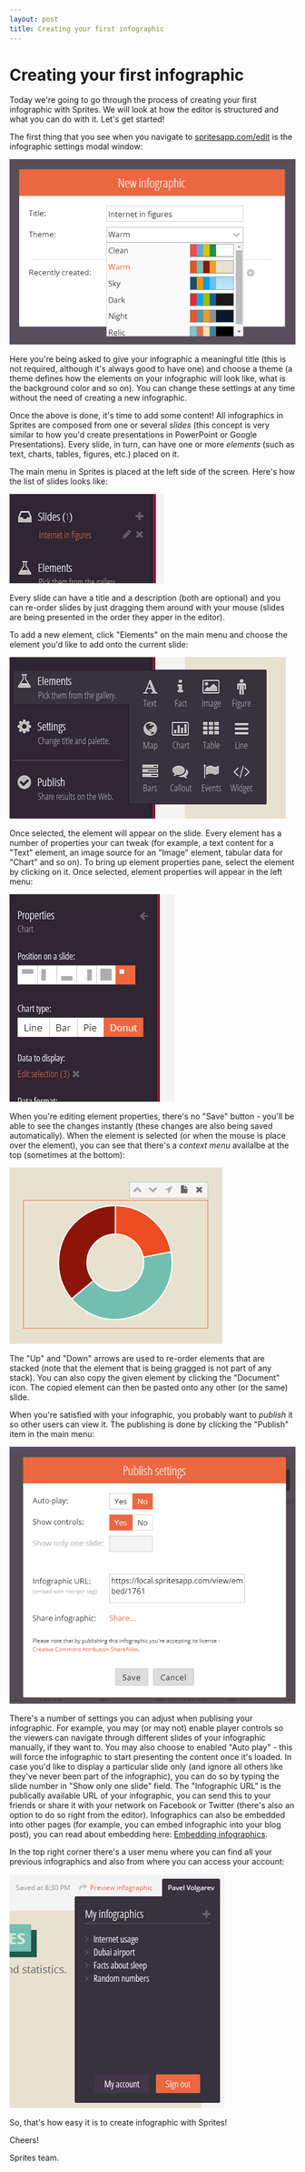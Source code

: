```yaml
---
layout: post
title: Creating your first infographic
---
```


# Creating your first infographic

Today we're going to go through the process of creating your first infographic with Sprites. We will look at how the editor is structured and what you can do with it. Let's get started!

The first thing that you see when you navigate to [spritesapp.com/edit](https://spritesapp.com/edit) is the infographic settings modal window:

![Infographic settings](/assets/img/posts/tutorial-infographic-settings.png "Infographic settings")

Here you're being asked to give your infographic a meaningful title (this is not required, although it's always good to have one) and choose a theme (a theme defines how the elements on your infographic will look like, what is the background color and so on). You can change these settings at any time without the need of creating a new infographic.

Once the above is done, it's time to add some content! All infographics in Sprites are composed from one or several _slides_ (this concept is very similar to how you'd create presentations in PowerPoint or Google Presentations). Every slide, in turn, can have one or more _elements_ (such as text, charts, tables, figures, etc.) placed on it.

The main menu in Sprites is placed at the left side of the screen. Here's how the list of slides looks like:

![Slide list](/assets/img/posts/tutorial-slide-list.png "Slide list")

Every slide can have a title and a description (both are optional) and you can re-order slides by just dragging them around with your mouse (slides are being presented in the order they apper in the editor).

To add a new element, click "Elements" on the main menu and choose the element you'd like to add onto the current slide:

![Element list](/assets/img/posts/tutorial-element-list.png "Element list")

Once selected, the element will appear on the slide. Every element has a number of properties your can tweak (for example, a text content for a "Text" element, an image source for an "Image" element, tabular data for "Chart" and so on). To bring up element properties pane, select the element by clicking on it. Once selected, element properties will appear in the left menu:

![Element properties](/assets/img/posts/tutorial-element-properties.png "Element properties")

When you're editing element properties, there's no "Save" button - you'll be able to see the changes instantly (these changes are also being saved automatically). When the element is selected (or when the mouse is place over the element), you can see that there's a _context menu_ availalbe at the top (sometimes at the bottom):

![Element context menu](/assets/img/posts/tutorial-element-on-canvas.png "Element context menu")

The "Up" and "Down" arrows are used to re-order elements that are stacked (note that the element that is being gragged is not part of any stack). You can also copy the given element by clicking the "Document" icon. The copied element can then be pasted onto any other (or the same) slide.

When you're satisfied with your infographic, you probably want to _publish_ it so other users can view it. The publishing is done by clicking the "Publish" item in the main menu:

![Publish settings](/assets/img/posts/tutorial-publish-settings.png "Publish settings")

There's a number of settings you can adjust when publising your infographic. For example, you may (or may not) enable player controls so the viewers can navigate through different slides of your infographic manually, if they want to. You may also choose to enabled "Auto play" - this will force the infographic to start presenting the content once it's loaded. In case you'd like to display a particular slide only (and ignore all others like they've never been part of the infographic), you can do so by typing the slide number in "Show only one slide" field. The "Infographic URL" is the publically available URL of your infographic, you can send this to your friends or share it with your network on Facebook or Twitter (there's also an option to do so right from the editor). Infographics can also be embedded into other pages (for example, you can embed infographic into your blog post), you can read about embedding here: [Embedding infographics](https://github.com/spritesapp/sprites-sdk/wiki/Embedding-infographics).

In the top right corner there's a user menu where you can find all your previous infographics and also from where you can access your account:

![User menu](/assets/img/posts/tutorial-user-menu.png "User menu")

So, that's how easy it is to create infographic with Sprites!

Cheers!

Sprites team.
